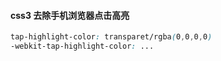 #### css3 去除手机浏览器点击高亮

```css
tap-highlight-color: transparet/rgba(0,0,0,0)
-webkit-tap-highlight-color: ...
```
